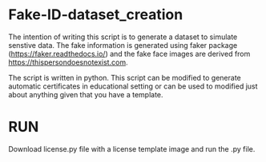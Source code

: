 # Fake-ID-dataset_creation

The intention of writing this script is to generate a dataset to simulate senstive data. The fake information is generated using faker package (https://faker.readthedocs.io/) and the fake face images are derived from https://thispersondoesnotexist.com.

The script is written in python. This script can be modified to generate automatic certificates in educational setting or can be used to modified just about anything given that you have a template. 

# RUN
Download license.py file with a license template image and run the .py file.
